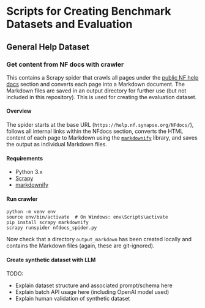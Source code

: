 # Scripts for Creating Benchmark Datasets and Evaluation 

## General Help Dataset

### Get content from NF docs with crawler

This contains a Scrapy spider that crawls all pages under the [public NF help docs](https://help.nf.synapse.org/NFdocs/) section and converts each page into a Markdown document. The Markdown files are saved in an output directory for further use (but not included in this repository). This is used for creating the evaluation dataset.

#### Overview

The spider starts at the base URL (`https://help.nf.synapse.org/NFdocs/`), follows all internal links within the NFdocs section, converts the HTML content of each page to Markdown using the [`markdownify`](https://github.com/matthewwithanm/python-markdownify) library, and saves the output as individual Markdown files.

#### Requirements

- Python 3.x
- [Scrapy](https://scrapy.org/)
- [markdownify](https://github.com/matthewwithanm/python-markdownify)

#### Run crawler

```
python -m venv env
source env/bin/activate  # On Windows: env\Scripts\activate
pip install scrapy markdownify
scrapy runspider nfdocs_spider.py
```

Now check that a directory `output_markdown` has been created locally and contains the Markdown files (again, these are git-ignored).

#### Create synthetic dataset with LLM

TODO:
- Explain dataset structure and associated prompt/schema here
- Explain batch API usage here (including OpenAI model used)
- Explain human validation of synthetic dataset
